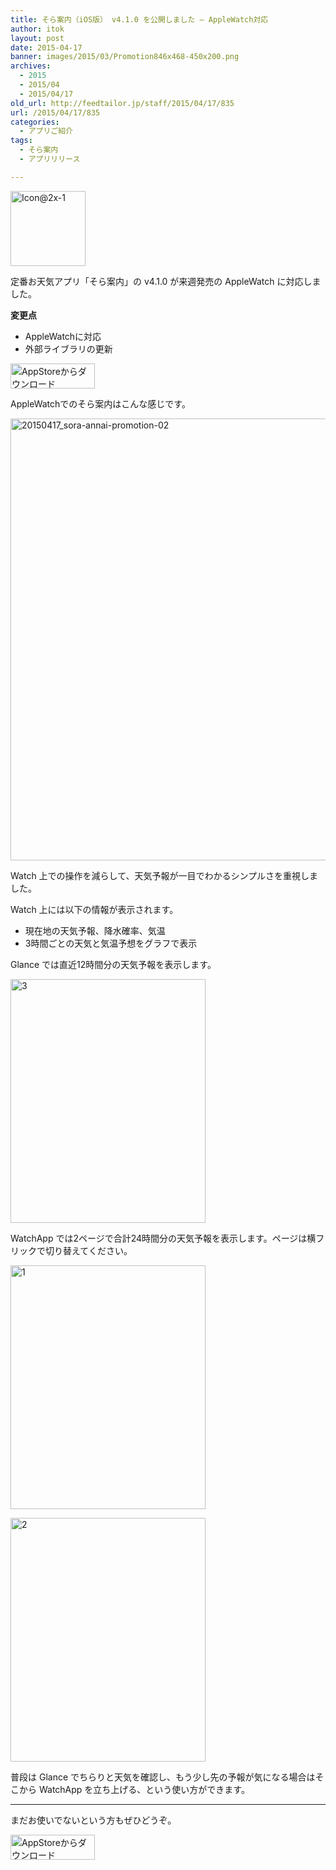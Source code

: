 ```yaml
---
title: そら案内（iOS版） v4.1.0 を公開しました – AppleWatch対応
author: itok
layout: post
date: 2015-04-17
banner: images/2015/03/Promotion846x468-450x200.png
archives:
  - 2015
  - 2015/04
  - 2015/04/17
old_url: http://feedtailor.jp/staff/2015/04/17/835
url: /2015/04/17/835
categories:
  - アプリご紹介
tags:
  - そら案内
  - アプリリリース

---
```

<a href="https://itunes.apple.com/jp/app/id599856811" target=_blank><img src="/images/2014/05/19b3eee70366dac93faf64e64d75a72e.png" alt="Icon@2x-1" width="120" height="120" class="alignnone size-full wp-image-117" /></a>

定番お天気アプリ「そら案内」の v4.1.0 が来週発売の AppleWatch に対応しました。

**変更点**

  * AppleWatchに対応
  * 外部ライブラリの更新

<a href="https://itunes.apple.com/jp/app/id599856811" target=_blank><img src="/images/2014/04/Download_on_the_App_Store_Badge_JP_135x40_1004.png" alt="AppStoreからダウンロード" width="135" height="40" class="alignnone size-full wp-image-58" /></a>

AppleWatchでのそら案内はこんな感じです。

[<img src="/images/2015/04/20150417_sora-annai-promotion-02.png" alt="20150417_sora-annai-promotion-02" width="800" height="707" class="alignnone size-full wp-image-841" />](/images/2015/04/20150417_sora-annai-promotion-02.png)

Watch 上での操作を減らして、天気予報が一目でわかるシンプルさを重視しました。

Watch 上には以下の情報が表示されます。

  * 現在地の天気予報、降水確率、気温
  * 3時間ごとの天気と気温予想をグラフで表示

Glance では直近12時間分の天気予報を表示します。

[<img src="/images/2015/04/3.png" alt="3" width="312" height="390" class="alignnone size-full wp-image-837" />](/images/2015/04/3.png)

WatchApp では2ページで合計24時間分の天気予報を表示します。ページは横フリックで切り替えてください。

[<img src="/images/2015/04/12.png" alt="1" width="312" height="390" class="alignnone size-full wp-image-848" />](/images/2015/04/12.png)

[<img src="/images/2015/04/22.png" alt="2" width="312" height="390" class="alignnone size-full wp-image-851" />](/images/2015/04/22.png)

普段は Glance でちらりと天気を確認し、もう少し先の予報が気になる場合はそこから WatchApp を立ち上げる、という使い方ができます。

* * *

まだお使いでないという方もぜひどうぞ。

<a href="https://itunes.apple.com/jp/app/id599856811" target=_blank><img src="/images/2014/04/Download_on_the_App_Store_Badge_JP_135x40_1004.png" alt="AppStoreからダウンロード" width="135" height="40" class="alignnone size-full wp-image-58" /></a>
